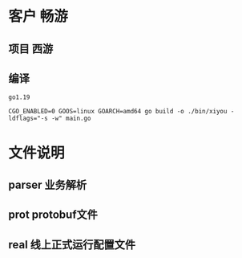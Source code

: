 # 客户 畅游
## 项目 西游

## 编译
```
go1.19

CGO_ENABLED=0 GOOS=linux GOARCH=amd64 go build -o ./bin/xiyou -ldflags="-s -w" main.go
```

# 文件说明
## parser 业务解析
## prot protobuf文件
## real 线上正式运行配置文件